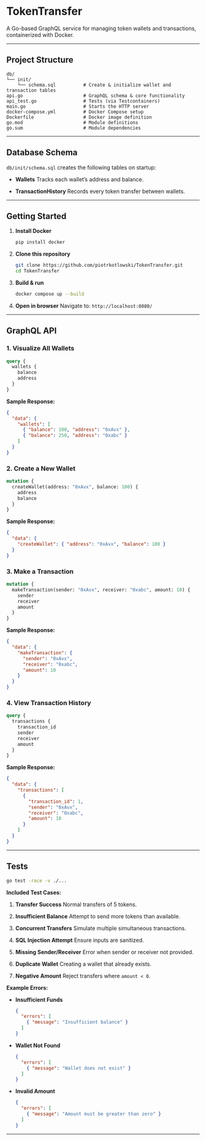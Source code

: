 # TokenTransfer

A Go-based GraphQL service for managing token wallets and transactions, containerized with Docker.

---

##  Project Structure

```plaintext
db/
└── init/
    └── schema.sql          # Create & initialize wallet and transaction tables
api.go                      # GraphQL schema & core functionality
api_test.go                 # Tests (via Testcontainers)
main.go                     # Starts the HTTP server
docker-compose.yml          # Docker Compose setup
Dockerfile                  # Docker image definition
go.mod                      # Module definitions
go.sum                      # Module dependencies
```

---

##  Database Schema

`db/init/schema.sql` creates the following tables on startup:

* **Wallets**
  Tracks each wallet’s address and balance.

* **TransactionHistory**
  Records every token transfer between wallets.

---

##  Getting Started

1. **Install Docker**

   ```sh
   pip install docker
   ```

2. **Clone this repository**

   ```sh
   git clone https://github.com/piotrkotlowski/TokenTransfer.git
   cd TokenTransfer
   ```

3. **Build & run**

   ```sh
   docker compose up --build
   ```

4. **Open in browser**
   Navigate to:
   `http://localhost:8080/`

---

##  GraphQL API

### 1. Visualize All Wallets

```graphql
query {
  wallets {
    balance
    address
  }
}
```

**Sample Response:**

```json
{
  "data": {
    "wallets": [
      { "balance": 100, "address": "0xAvx" },
      { "balance": 250, "address": "0xabc" }
    ]
  }
}
```

### 2. Create a New Wallet

```graphql
mutation {
  createWallet(address: "0xAvx", balance: 100) {
    address
    balance
  }
}
```

**Sample Response:**

```json
{
  "data": {
    "createWallet": { "address": "0xAvx", "balance": 100 }
  }
}
```

### 3. Make a Transaction

```graphql
mutation {
  makeTransaction(sender: "0xAvx", receiver: "0xabc", amount: 10) {
    sender
    receiver
    amount
  }
}
```

**Sample Response:**

```json
{
  "data": {
    "makeTransaction": {
      "sender": "0xAvx",
      "receiver": "0xabc",
      "amount": 10
    }
  }
}
```

### 4. View Transaction History

```graphql
query {
  transactions {
    transaction_id
    sender
    receiver
    amount
  }
}
```

**Sample Response:**

```json
{
  "data": {
    "transactions": [
      {
        "transaction_id": 1,
        "sender": "0xAvx",
        "receiver": "0xabc",
        "amount": 10
      }
    ]
  }
}
```

---

##  Tests

```sh
go test -race -v ./...
```

**Included Test Cases:**

1. **Transfer Success**
   Normal transfers of 5 tokens.

2. **Insufficient Balance**
   Attempt to send more tokens than available.

3. **Concurrent Transfers**
   Simulate multiple simultaneous transactions.

4. **SQL Injection Attempt**
   Ensure inputs are sanitized.

5. **Missing Sender/Receiver**
   Error when sender or receiver not provided.

6. **Duplicate Wallet**
   Creating a wallet that already exists.

7. **Negative Amount**
   Reject transfers where `amount < 0`.

**Example Errors:**

* **Insufficient Funds**

  ```json
  {
    "errors": [
      { "message": "Insufficient balance" }
    ]
  }
  ```

* **Wallet Not Found**

  ```json
  {
    "errors": [
      { "message": "Wallet does not exist" }
    ]
  }
  ```

* **Invalid Amount**

  ```json
  {
    "errors": [
      { "message": "Amount must be greater than zero" }
    ]
  }
  ```
---

